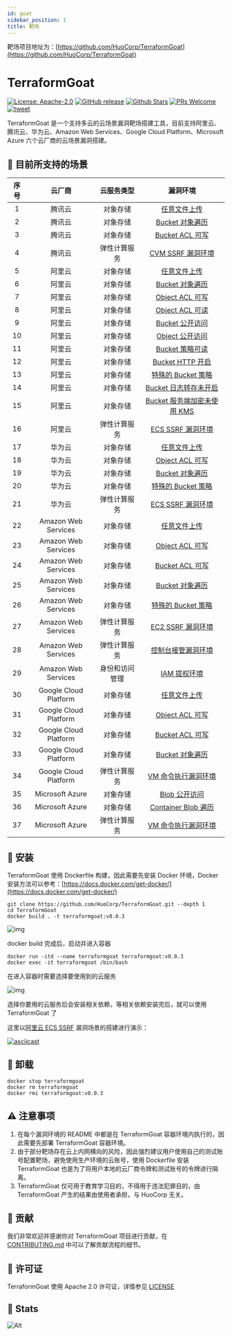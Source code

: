 ```yaml
---
id: goat
sidebar_position: 1
title: 靶场
---
```


靶场项目地址为：[https://github.com/HuoCorp/TerraformGoat](https://github.com/HuoCorp/TerraformGoat)
# TerraformGoat

[![License: Apache-2.0](https://img.shields.io/badge/license-Apache--2.0-blue)](https://github.com/HuoCorp/TerraformGoat/blob/main/LICENSE) [![GitHub release](https://img.shields.io/github/release/HuoCorp/TerraformGoat.svg)](https://github.com/HuoCorp/TerraformGoat/releases) [![Github Stars](https://img.shields.io/github/stars/HuoCorp/TerraformGoat)](https://github.com/HuoCorp/TerraformGoat/stargazers) [![PRs Welcome](https://img.shields.io/badge/PRs-welcome-brightgreen.svg)](https://github.com/HuoCorp/TerraformGoat/pulls) [![tweet](https://img.shields.io/twitter/url?url=https://github.com/HuoCorp/TerraformGoat)](https://twitter.com/intent/tweet/?text=TerraformGoat%20is%20HuoCorp%20research%20lab's%20%22Vulnerable%20by%20Design%22%20multi%20cloud%20deployment%20tool.%20Check%20it%20out%20https%3A%2F%2Fgithub.com%2FHuoCorp%2FTerraformGoat%0A%23TerraformGoat%20%23Terraform%20%23Cloud%20%23Security%20%23cloudsecurity)

TerraformGoat 是一个支持多云的云场景漏洞靶场搭建工具，目前支持阿里云、腾讯云、华为云、Amazon Web Services、Google
Cloud Platform、Microsoft Azure 六个云厂商的云场景漏洞搭建。

## :dart: 目前所支持的场景

| 序号 |         云厂商         |  云服务类型  |                           漏洞环境                           |
| :--: | :--------------------: | :----------: | :----------------------------------------------------------: |
|  1   |         腾讯云         |   对象存储   | [任意文件上传](https://github.com/HuoCorp/TerraformGoat/tree/main/tencentcloud/cos/unrestricted_file_upload) |
|  2   |         腾讯云         |   对象存储   | [Bucket 对象遍历](https://github.com/HuoCorp/TerraformGoat/tree/main/tencentcloud/cos/bucket_object_traversal) |
|  3  |         腾讯云         |   对象存储   | [Bucket ACL 可写](https://github.com/HuoCorp/TerraformGoat/tree/main/tencentcloud/cos/bucket_acl_writable) |
|  4  |         腾讯云         |   弹性计算服务   | [CVM SSRF 漏洞环境](https://github.com/HuoCorp/TerraformGoat/tree/main/tencentcloud/cvm/cvm_ssrf) |
|  5  |         阿里云         |   对象存储   | [任意文件上传](https://github.com/HuoCorp/TerraformGoat/tree/main/aliyun/oss/unrestricted_file_upload) |
|  6  |         阿里云         |   对象存储   | [Bucket 对象遍历](https://github.com/HuoCorp/TerraformGoat/tree/main/aliyun/oss/bucket_object_traversal) |
|  7  |         阿里云         |   对象存储   | [Object ACL 可写](https://github.com/HuoCorp/TerraformGoat/tree/main/aliyun/oss/object_acl_writable) |
|  8  |         阿里云         |   对象存储   | [Object ACL 可读](https://github.com/HuoCorp/TerraformGoat/tree/main/aliyun/oss/object_acl_readable) |
|  9  |         阿里云         |   对象存储   | [Bucket 公开访问](https://github.com/HuoCorp/TerraformGoat/tree/main/aliyun/oss/bucket_public_access) |
|  10  |         阿里云         |   对象存储   | [Object 公开访问](https://github.com/HuoCorp/TerraformGoat/tree/main/aliyun/oss/object_public_access) |
|  11  |         阿里云         |   对象存储   | [Bucket 策略可读](https://github.com/HuoCorp/TerraformGoat/tree/main/aliyun/oss/bucket_policy_readable) |
|  12  |         阿里云         |   对象存储   | [Bucket HTTP 开启](https://github.com/HuoCorp/TerraformGoat/tree/main/aliyun/oss/bucket_http_enable) |
|  13  |         阿里云         |   对象存储   | [特殊的 Bucket 策略](https://github.com/HuoCorp/TerraformGoat/tree/main/aliyun/oss/special_bucket_policy) |
|  14  |         阿里云         |   对象存储   | [Bucket 日志转存未开启](https://github.com/HuoCorp/TerraformGoat/tree/main/aliyun/oss/bucket_logging_disable) |
|  15  |         阿里云         |   对象存储   | [Bucket 服务端加密未使用 KMS](https://github.com/HuoCorp/TerraformGoat/tree/main/aliyun/oss/server_side_encryption_no_kms_set) |
|  16  |         阿里云         | 弹性计算服务 | [ECS SSRF 漏洞环境](https://github.com/HuoCorp/TerraformGoat/tree/main/aliyun/ecs/ecs_ssrf) |
|  17  |         华为云         |   对象存储   | [任意文件上传](https://github.com/HuoCorp/TerraformGoat/tree/main/huaweicloud/obs/unrestricted_file_upload) |
|  18  |         华为云         |   对象存储   | [Object ACL 可写](https://github.com/HuoCorp/TerraformGoat/tree/main/huaweicloud/obs/object_acl_writable) |
|  19  |         华为云         |   对象存储   | [Bucket 对象遍历](https://github.com/HuoCorp/TerraformGoat/tree/main/huaweicloud/obs/bucket_object_traversal) |
|  20  |         华为云         |   对象存储   | [特殊的 Bucket 策略](https://github.com/HuoCorp/TerraformGoat/tree/main/huaweicloud/obs/special_bucket_policy) |
|  21  |         华为云         | 弹性计算服务 | [ECS SSRF 漏洞环境](https://github.com/HuoCorp/TerraformGoat/tree/main/huaweicloud/ecs/ecs_ssrf) |
|  22  |  Amazon  Web Services  |   对象存储   | [任意文件上传](https://github.com/HuoCorp/TerraformGoat/tree/main/aws/s3/unrestricted_file_upload) |
|  23  |  Amazon  Web Services  |   对象存储   | [Object ACL 可写](https://github.com/HuoCorp/TerraformGoat/tree/main/aws/s3/object_acl_writable) |
|  24  |  Amazon  Web Services  |   对象存储   | [Bucket ACL 可写](https://github.com/HuoCorp/TerraformGoat/tree/main/aws/s3/bucket_acl_writable) |
|  25  |  Amazon  Web Services  |   对象存储   | [Bucket 对象遍历](https://github.com/HuoCorp/TerraformGoat/tree/main/aws/s3/bucket_object_traversal) |
|  26  |  Amazon  Web Services  |   对象存储   | [特殊的 Bucket 策略](https://github.com/HuoCorp/TerraformGoat/tree/main/aws/s3/special_bucket_policy) |
|  27  |  Amazon  Web Services  | 弹性计算服务 | [EC2 SSRF 漏洞环境](https://github.com/HuoCorp/TerraformGoat/tree/main/aws/ec2/ec2_ssrf) |
|  28  |  Amazon  Web Services  | 弹性计算服务 | [控制台接管漏洞环境](https://github.com/HuoCorp/TerraformGoat/tree/main/aws/ec2/console_takeover) |
|  29  |  Amazon  Web Services  | 身份和访问管理 | [IAM 提权环境](https://github.com/HuoCorp/TerraformGoat/tree/main/aws/iam/privilege_escalation) |
|  30  | Google  Cloud Platform |   对象存储   | [任意文件上传](https://github.com/HuoCorp/TerraformGoat/tree/main/gcp/cs/unrestricted_file_upload) |
|  31  | Google  Cloud Platform |   对象存储   | [Object ACL 可写](https://github.com/HuoCorp/TerraformGoat/tree/main/gcp/cs/object_acl_writable) |
|  32  | Google  Cloud Platform |   对象存储   | [Bucket ACL 可写](https://github.com/HuoCorp/TerraformGoat/tree/main/gcp/cs/bucket_acl_writable) |
|  33  | Google  Cloud Platform |   对象存储   | [Bucket 对象遍历](https://github.com/HuoCorp/TerraformGoat/tree/main/gcp/cs/bucket_object_traversal) |
|  34  |  Google  Cloud Platform  | 弹性计算服务 | [VM 命令执行漏洞环境](https://github.com/HuoCorp/TerraformGoat/tree/main/gcp/vm/vm_command_execution) |
|  35  |    Microsoft  Azure    |   对象存储   | [Blob 公开访问](https://github.com/HuoCorp/TerraformGoat/tree/main/azure/blob/blob_public_access/) |
|  36  |    Microsoft  Azure    |   对象存储   | [Container Blob 遍历](https://github.com/HuoCorp/TerraformGoat/tree/main/azure/blob/container_blob_traversal/) |
|  37  |  Microsoft  Azure  | 弹性计算服务 | [VM 命令执行漏洞环境](https://github.com/HuoCorp/TerraformGoat/tree/main/azure/vm/vm_command_execution) |

## :dizzy: 安装

TerraformGoat 使用 Dockerfile 构建，因此需要先安装 Docker 环境，Docker 安装方法可以参考：[https://docs.docker.com/get-docker/](https://docs.docker.com/get-docker/)

```shell
git clone https://github.com/HuoCorp/TerraformGoat.git --depth 1
cd TerraformGoat
docker build . -t terraformgoat:v0.0.3
```

![img](/img/1653031694.png)

docker build 完成后，启动并进入容器

```shell
docker run -itd --name terraformgoat terraformgoat:v0.0.3
docker exec -it terraformgoat /bin/bash
```

在进入容器时需要选择要使用到的云服务

![img](/img/1653035756.png)

选择你要用的云服务后会安装相关依赖，等相关依赖安装完后，就可以使用 TerraformGoat 了

这里以[阿里云 ECS SSRF](https://github.com/HuoCorp/TerraformGoat/tree/main/aliyun/elastic_computing_service/ecs_ssrf) 漏洞场景的搭建进行演示：

[![asciicast](https://asciinema.org/a/493554.svg)](https://asciinema.org/a/493554)

## :rocket: 卸载

```shell
docker stop terraformgoat
docker rm terraformgoat
docker rmi terraformgoat:v0.0.3
```

## ⚠️ 注意事项

1. 在每个漏洞环境的 README 中都是在 TerraformGoat 容器环境内执行的，因此需要先部署 TerraformGoat 容器环境。
2. 由于部分靶场存在云上内网横向的风险，因此强烈建议用户使用自己的测试账号配置靶场，避免使用生产环境的云账号，使用 Dockerfile 安装 TerraformGoat 也是为了将用户本地的云厂商令牌和测试账号的令牌进行隔离。
3. TerraformGoat 仅可用于教育学习目的，不得用于违法犯罪目的，由 TerraformGoat 产生的结果由使用者承担，与 HuoCorp 无关。

## :confetti_ball: 贡献

我们非常欢迎并感谢你对 TerraformGoat 项目进行贡献，在 [CONTRIBUTING.md](https://github.com/HuoCorp/TerraformGoat/blob/main/CONTRIBUTING.md) 中可以了解贡献流程的细节。

## 🪪 许可证

TerraformGoat 使用 Apache 2.0 许可证，详情参见 [LICENSE](https://github.com/HuoCorp/TerraformGoat/blob/main/LICENSE)

## :crystal_ball: Stats

![Alt](https://repobeats.axiom.co/api/embed/7b7a9507cda2a2e4ec4303668dfc3e3f15ff29d2.svg "Repobeats analytics image")
